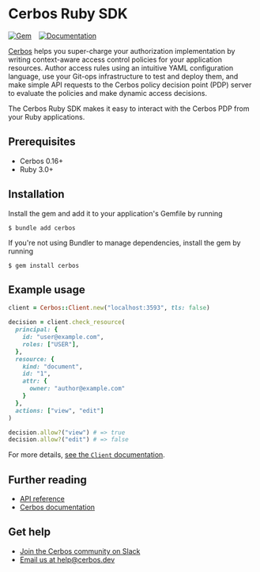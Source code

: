 # Cerbos Ruby SDK

[![Gem](https://img.shields.io/gem/v/cerbos?style=flat-square)](https://rubygems.org/gems/cerbos)
&ensp;
[![Documentation](https://img.shields.io/badge/yard-docs-blue?style=flat-square)](https://www.rubydoc.info/gems/cerbos)

[Cerbos](https://cerbos.dev) helps you super-charge your authorization implementation by writing context-aware access control policies for your application resources.
Author access rules using an intuitive YAML configuration language, use your Git-ops infrastructure to test and deploy them, and make simple API requests to the Cerbos policy decision point (PDP) server to evaluate the policies and make dynamic access decisions.

The Cerbos Ruby SDK makes it easy to interact with the Cerbos PDP from your Ruby applications.

## Prerequisites

- Cerbos 0.16+
- Ruby 3.0+

## Installation

Install the gem and add it to your application's Gemfile by running

```console
$ bundle add cerbos
```

If you're not using Bundler to manage dependencies, install the gem by running

```console
$ gem install cerbos
```

## Example usage

```ruby
client = Cerbos::Client.new("localhost:3593", tls: false)

decision = client.check_resource(
  principal: {
    id: "user@example.com",
    roles: ["USER"],
  },
  resource: {
    kind: "document",
    id: "1",
    attr: {
      owner: "author@example.com"
    }
  },
  actions: ["view", "edit"]
)

decision.allow?("view") # => true
decision.allow?("edit") # => false
```

For more details, [see the `Client` documentation](https://www.rubydoc.info/gems/cerbos/Cerbos/Client).

## Further reading

- [API reference](https://www.rubydoc.info/gems/cerbos/Cerbos)
- [Cerbos documentation](https://docs.cerbos.dev)

## Get help

- [Join the Cerbos community on Slack](http://go.cerbos.io/slack)
- [Email us at help@cerbos.dev](mailto:help@cerbos.dev)
